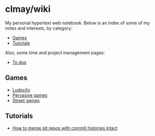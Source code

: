 # clmay/wiki

My personal hypertext web notebook. Below is an index of some of my notes and
interests, by category:

- [Games](#games)
- [Tutorials](#tutorials)

Also, some time and project management pages:

- [To dos](to-do.md)

## Games

- [Ludocity](ludocity.md)
- [Pervasive games](pervasive-games.md)
- [Street games](street-games.md)

## Tutorials

- [How to merge git repos with commit histories intact](combining-git-repos.md)

